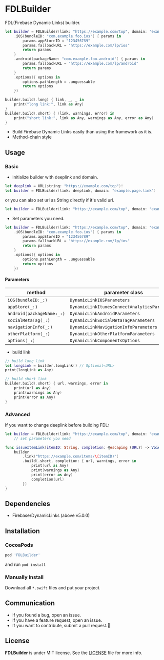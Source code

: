# FDLBuilder

FDL(Firebase Dynamic Links) builder.

```swift
let builder = FDLBuilder(link: "https://example.com/top", domain: "example.page.link")
    .iOS(bundleID: "com.example.foo.ios") { params in
        params.appStoreID = "123456789"
        params.fallbackURL = "https://example.com/lp/ios"
        return params
    }
    .android(packageName: "com.example.foo.android") { params in
        params.fallbackURL = "https://example.com/lp/android"
        return params
    }
    .options({ options in
        options.pathLength = .unguessable
        return options
    })

builder.build(.long) { link, _, _ in
    print("long link:", link as Any)
}
builder.build(.short) { (link, warnings, error) in
    print("short link:", link as Any, warnings as Any, error as Any)
}
```

- Build Firebase Dynamic Links easily than using the framework as it is.
- Method-chain style

## Usage

### Basic

- Initialize builder with deeplink and domain.

```swift
let deeplink = URL(string: "https://example.com/top")!
let builder = FDLBuilder(link: deeplink, domain: "example.page.link")
```

or you can also set url as String directly if it's valid url.

```swift
let builder = FDLBuilder(link: "https://example.com/top", domain: "example.page.link")
```

- Set parameters you need.

```swift
let builder = FDLBuilder(link: "https://example.com/top", domain: "example.page.link")
    .iOS(bundleID: "com.example.foo.ios") { params in
        params.appStoreID = "123456789"
        params.fallbackURL = "https://example.com/lp/ios"
        return params
    }
    .options({ options in
        options.pathLength = .unguessable
        return options
    })
```

#### Parameters

| method                    | parameter class                               |
| ------------------------- | --------------------------------------------- |
| `iOS(bundleID:_:)`        | `DynamicLinkIOSParameters`                    |
| `appStore(_:)`            | `DynamicLinkItunesConnectAnalyticsParameters` |
| `android(packageName:_:)` | `DynamicLinkAndroidParameters`                |
| `socialMetaTag(_:)`       | `DynamicLinkSocialMetaTagParameters`          |
| `navigationInfo(_:)`      | `DynamicLinkNavigationInfoParameters`         |
| `otherPlatform(_:)`       | `DynamicLinkOtherPlatformParameters`          |
| `options(_:)`             | `DynamicLinkComponentsOptions`                |

- build link

```swift
// build long link
let longLink = builder.longLink() // Optional<URL>
print(longLink as Any)

// build short link
builder.build(.short) { url, warnings, error in
    print(url as Any)
    print(warnings as Any)
    print(error as Any)
}
```

### Advanced

If you want to change deeplink before building FDL:

```swift
let builder = FDLBuilder(link: "https://example.com/top", domain: "example.page.link")
    // set parameters you need

func issueItemLink(itemID: String, completion: @escaping (URL?) -> Void) {
    builder
        .link("https://example.com/items/\(itemID)")
        .build(.short, completion: { url, warnings, error in
            print(url as Any)
            print(warnings as Any)
            print(error as Any)
            completion(url)
        })
}
```

## Dependencies

- Firebase/DynamicLinks (above v5.0.0)

## Installation

### CocoaPods

```ruby
pod 'FDLBuilder'
```

and run `pod install`

### Manually Install

Download all `*.swift` files and put your project.

## Communication

- If you found a bug, open an issue.
- If you have a feature request, open an issue.
- If you want to contribute, submit a pull request.:muscle:

## License
**FDLBuilder** is under MIT license. See the [LICENSE](LICENSE) file for more info.